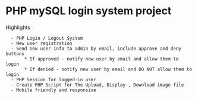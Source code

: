 # PHP mySQL login system project

 Highlights
 
      - PHP Login / Logout System 
      - New user registration
      - Send new user info to admin by email, include approve and deny buttons
           * If approved - notify new user by email and allow them to login
           * If denied - notify new user by email and DO NOT allow them to login  
      - PHP Session for logged-in user
      - Create PHP Script for The Upload, Display , Download image file
      - Mobile friendly and responsive
